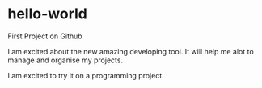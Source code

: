 # hello-world
First Project on Github

I am excited about the new amazing developing tool.
It will help me alot to manage and organise my projects.

I am excited to try it on a programming project.
